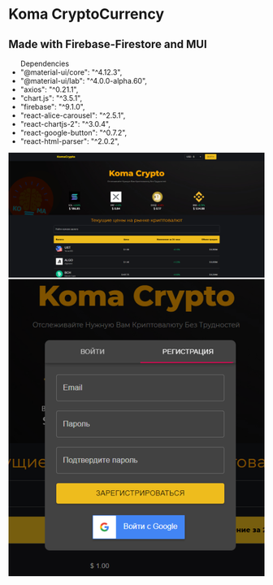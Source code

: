 # Koma CryptoCurrency
## Made with Firebase-Firestore and MUI

<ul>Dependencies 
<li>"@material-ui/core": "^4.12.3",</li>
<li>"@material-ui/lab": "^4.0.0-alpha.60",</li>
<li>"axios": "^0.21.1",</li>
<li>"chart.js": "^3.5.1",</li>
<li>"firebase": "^9.1.0",</li>
<li>"react-alice-carousel": "^2.5.1",</li>
<li>"react-chartjs-2": "^3.0.4",</li>
<li>"react-google-button": "^0.7.2",</li>
<li>"react-html-parser": "^2.0.2",</li>
</ul>

<img src='1.png'/>
<img src='2.png'/>